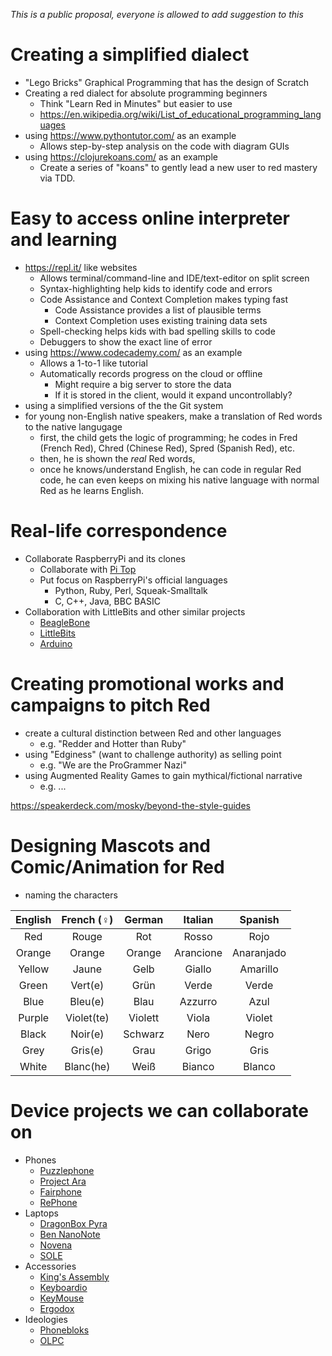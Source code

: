 _This is a public proposal, everyone is allowed to add suggestion to this_

# Creating a simplified dialect
* "Lego Bricks" Graphical Programming that has the design of Scratch
* Creating a red dialect for absolute programming beginners
    * Think "Learn Red in Minutes" but easier to use
    * https://en.wikipedia.org/wiki/List_of_educational_programming_languages
* using https://www.pythontutor.com/ as an example
    * Allows step-by-step analysis on the code with diagram GUIs
* using https://clojurekoans.com/ as an example
    * Create a series of "koans" to gently lead a new user to red mastery via TDD.

# Easy to access online interpreter and learning
* https://repl.it/ like websites
    * Allows terminal/command-line and IDE/text-editor on split screen
    * Syntax-highlighting help kids to identify code and errors
    * Code Assistance and Context Completion makes typing fast
        * Code Assistance provides a list of plausible terms
        * Context Completion uses existing training data sets
    * Spell-checking helps kids with bad spelling skills to code
    * Debuggers to show the exact line of error
* using https://www.codecademy.com/ as an example
    * Allows a 1-to-1 like tutorial
    * Automatically records progress on the cloud or offline
        * Might require a big server to store the data
        * If it is stored in the client, would it expand uncontrollably?
* using a simplified versions of the the Git system
* for young non-English native speakers, make a translation of Red words to the native langugage
    * first, the child gets the logic of programming; he codes in Fred (French Red), Chred (Chinese Red), Spred (Spanish Red), etc.
    * then, he is shown the *real* Red words,
    * once he knows/understand English, he can code in regular Red code, he can even keeps on mixing his native language with normal Red as he learns English.


# Real-life correspondence
* Collaborate RaspberryPi and its clones
    * Collaborate with [Pi Top](https://www.pi-top.com/)
    * Put focus on RaspberryPi's official languages
        * Python, Ruby, Perl, Squeak-Smalltalk
        * C, C++, Java, BBC BASIC
* Collaboration with LittleBits and other similar projects
    * [BeagleBone](http://beagleboard.org/)
    * [LittleBits](https://littlebits.cc/)
    * [Arduino](https://www.arduino.cc/)

# Creating promotional works and campaigns to pitch Red
* create a cultural distinction between Red and other languages
    * e.g. "Redder and Hotter than Ruby"
* using "Edginess" (want to challenge authority) as selling point
    * e.g. "We are the ProGrammer Nazi"
* using Augmented Reality Games to gain mythical/fictional narrative
    * e.g. ...

https://speakerdeck.com/mosky/beyond-the-style-guides

# Designing Mascots and Comic/Animation for Red
* naming the characters

|English|French (♀)|German |Italian  |Spanish   |
|:-----:|:--------:|:-----:|:-------:|:--------:|
|Red    |Rouge     |Rot    |Rosso    |Rojo      |
|Orange |Orange    |Orange |Arancione|Anaranjado|
|Yellow |Jaune     |Gelb   |Giallo   |Amarillo  |
|Green  |Vert(e)   |Grün   |Verde    |Verde     |
|Blue   |Bleu(e)   |Blau   |Azzurro  |Azul      |
|Purple |Violet(te)|Violett|Viola    |Violet    |
|Black  |Noir(e)   |Schwarz|Nero     |Negro     |
|Grey   |Gris(e)   |Grau   |Grigo    |Gris      |
|White  |Blanc(he) |Weiß   |Bianco   |Blanco    |

# Device projects we can collaborate on
* Phones
    * [Puzzlephone](https://www.puzzlephone.com/)
    * [Project Ara](https://www.projectara.com/)
    * [Fairphone](https://www.fairphone.com/)
    * [RePhone](https://www.seeed.cc/rephone/)
* Laptops
    * [DragonBox Pyra](https://boards.openpandora.org/pyramain/main/)
    * [Ben NanoNote](https://en.qi-hardware.com/wiki/Ben_NanoNote)
    * [Novena](https://www.kosagi.com/w/index.php?title=Novena_Main_Page)
    * [SOLE](https://solenotebook.com/)
* Accessories
    * [King's Assembly](http://solidartlabs.com/)
    * [Keyboardio](https://shop.keyboard.io/)
    * [KeyMouse](http://www.keymouse.com/)
    * [Ergodox](https://ergodox.org/)
* Ideologies
    * [Phonebloks](http://phonebloks.com/)
    * [OLPC](https://one.laptop.org/)